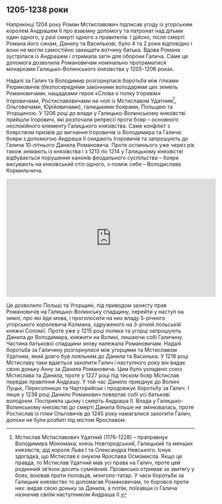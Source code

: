 1205-1238 роки
----------------

Наприкінці 1204 року Роман Мстиславович підписав угоду із угорським
королем Андрашем ІІ про взаємну допомогу та патронат над дітьми один
одного, у разі смерті одного з правителів. І дійсно, після смерті Романа
його синам, Данилу та Василькові, було 4 та 2 роки відповідно і вони не
могли самостійно захищати вотчину батька. Вдова Романа зустрілася із
Андрашем і отримала загін для оборони Галича. Саме ця допомога дозволила
Романовичам номінально протриматися монархами Галицько-Волинського
князівства у 1205-1206 роках.

Надалі за Галич та Володимир розгорнулася боротьба між гілками
Рюриковичів (безпосередніми законними володарями цих земель
Романовичами, нащадками героя «Слова о полку Ігоревім» Ігоровичами,
Ростиславовичами на чолі із Мстиславом Удатним[^3], Ольговичами,
Юрійовичами), галицькими боярами, Польщею та Угорщиною. У 1206 році до
влади у Галицько-Волинському князівстві прийшли Ігоровичі, які розпочали
репресії проти бояр – основного неспокійного елементу Галицького
князівства. Саме конфлікт з боярством призвів до вигнання Ігоровичів із
Володимира та Галича: бояри з допомогою Андраша ІІ скидають Ігоровичів
та запрошують до Галича 10-літнього Данила Романовича. Проте останнього
уже через рік також знімають із князівства і з 1213 по 1214 у Галицькому
князівстві відбувається порушення канонів феодального суспільства –
бояри висувають на князівський стіл одного, з-поміж себе – Володислава
Кормильчича. 

<div class="fluidMedia">
<iframe align="center" width="560" height="315" src="https://www.youtube.com/embed/hlS60quBSeY" frameborder="0" allowfullscreen></iframe>
</div>
<div class="popup">
</div>

Це дозволило Польші та Угорщині, під приводом захисту прав
Романовичів на Галицько-Волинську спадщину, перейти у наступ на землі,
про які йде мова, і проголосити на них владу 5-річного угорського
королевича Колмана, одруженого на 3-річній польській княжні Соломії.
Проте уже у 1215 році поляки та угорці запрошують Данила до Володимира,
княжити на Волині, лишаючи собі Галичину. Частина батькової спадщини
знову належала Романовичам. Надалі боротьба за Галичину розгорнулася між
угорцями та Мстиславом Удатним, який довго був лояльним до Данила та
Василька. У 1218 році Мстиславу таки вдається захопити Галич і
наступного року він видає свою доньку Анну за Данила Романовича. Цим
було укладено союз Мстислава та Данила, проте у 1227 році під тиском
бояр Мстислав передає правління Андрашу. У той час Данило приєднує до
Волині Луцьк, Пересопницю та Чарторийськ і продовжує боротьбу за Галич.
І лише у 1238 році Данило Романович повертає собі усі батькові
володіння. Посприяла цьому і смерть Андраша ІІ. Влада у
Галицько-Волинському князівстві до смерті Данила більше не змінювалась,
проте Ростислав із гілки Ольговичів до 1245 року намагалися захопити
Галич, допоки не були розбиті під містом Ярославом.


[^3]: Мстислав Мстиславович Удатний (1176-1228) – праправнук Володимира Мономаха; князь Новгородський, Галицький та менших князівств; дід короля Льва І та Олександра Невського. Існує здогадка, що Мстислав є онуком Ярослава Осмомисла. Якщо це правда, то Мстислав Удатний мав усі права на Галич, проте цей родинний зв’язок досить сумнівний. Прізвисько отримав за звитягу у боях, воював проти половців, монголо-татар. У часи боротьби за Галицьке князівство то допомагав Романовичам, то боровся проти них: видав свою доньку за Данила, а потім, поїхавши із Галича назначив своїм наступником Андраша ІІ.
